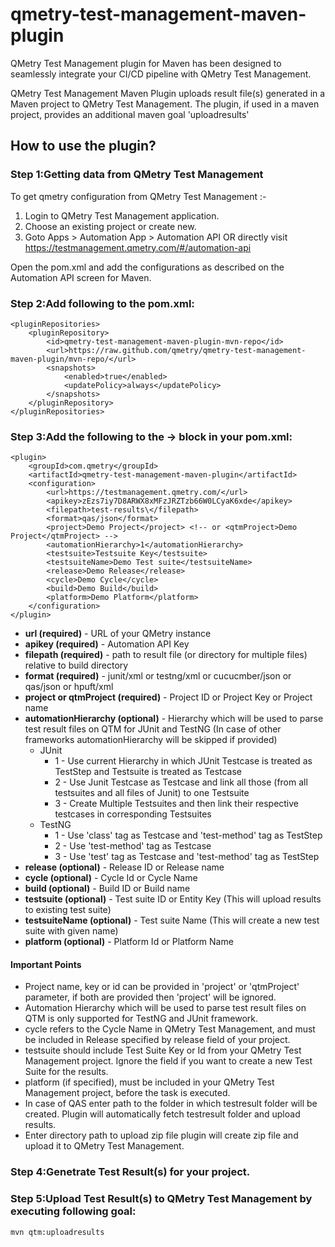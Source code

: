 # qmetry-test-management-maven-plugin
QMetry Test Management plugin for Maven has been designed to seamlessly integrate your CI/CD pipeline with QMetry Test Management.

QMetry Test Management Maven Plugin uploads result file(s) generated in a Maven project to QMetry Test Management. The plugin, if used in a maven project, provides an additional maven goal 'uploadresults'

## How to use the plugin?

### Step 1:Getting data from QMetry Test Management

To get qmetry configuration from QMetry Test Management :-

1) Login to QMetry Test Management application.
2) Choose an existing project or create new.
3) Goto Apps > Automation App > Automation API
OR directly visit https://testmanagement.qmetry.com/#/automation-api

Open the pom.xml and add the configurations as described on the Automation API screen for Maven.

### Step 2:Add following to the pom.xml:
```
<pluginRepositories>
	<pluginRepository>
		<id>qmetry-test-management-maven-plugin-mvn-repo</id>
		<url>https://raw.github.com/qmetry/qmetry-test-management-maven-plugin/mvn-repo/</url>
		<snapshots>
			<enabled>true</enabled>
			<updatePolicy>always</updatePolicy>
		</snapshots>
	</pluginRepository>
</pluginRepositories>
```

### Step 3:Add the following to the <build> -> <plugins> block in your pom.xml:
```
<plugin>
	<groupId>com.qmetry</groupId>
	<artifactId>qmetry-test-management-maven-plugin</artifactId>
	<configuration>
		<url>https://testmanagement.qmetry.com/</url>
		<apikey>zEzs7iy7D8ARWX8xMFzJRZTzb66W0LCyaK6xde</apikey>
		<filepath>test-results\</filepath>
		<format>qas/json</format>
		<project>Demo Project</project> <!-- or <qtmProject>Demo Project</qtmProject> -->
		<automationHierarchy>1</automationHierarchy>
		<testsuite>Testsuite Key</testsuite>
		<testsuiteName>Demo Test suite</testsuiteName>
		<release>Demo Release</release>
		<cycle>Demo Cycle</cycle>
		<build>Demo Build</build>
		<platform>Demo Platform</platform>
	</configuration>
</plugin>
```

* **url (required)** - URL of your QMetry instance
* **apikey (required)** - Automation API Key
* **filepath (required)** - path to result file (or directory for multiple files) relative to build directory
* **format (required)** - junit/xml or testng/xml or cucucmber/json or qas/json or hpuft/xml
* **project or qtmProject (required)** - Project ID or Project Key or Project name
* **automationHierarchy (optional)** - Hierarchy which will be used to parse test result files on QTM for JUnit and TestNG (In case of other frameworks automationHierarchy will be skipped if provided)
  * JUnit 
    * 1 - Use current Hierarchy in which JUnit Testcase is treated as TestStep and Testsuite is treated as Testcase
    * 2 - Use Junit Testcase as Testcase and link all those (from all testsuites and all files of Junit) to one Testsuite
    * 3 - Create Multiple Testsuites and then link their respective testcases in corresponding Testsuites
  * TestNG
    * 1 - Use 'class' tag as Testcase and 'test-method' tag as TestStep
    * 2 - Use 'test-method' tag as Testcase
    * 3 - Use 'test' tag as Testcase and 'test-method' tag as TestStep
* **release (optional)** - Release ID or Release name
* **cycle (optional)** - Cycle Id or Cycle Name
* **build (optional)** - Build ID or Build name
* **testsuite (optional)** - Test suite ID or Entity Key (This will upload results to existing test suite)
* **testsuiteName (optional)** - Test suite Name (This will create a new test suite with given name)
* **platform (optional)** - Platform Id or Platform Name

#### Important Points
* Project name, key or id can be provided in 'project' or 'qtmProject' parameter, if both are provided then 'project' will be ignored.
* Automation Hierarchy which will be used to parse test result files on QTM is only supported for TestNG and JUnit framework.
* cycle refers to the Cycle Name in QMetry Test Management, and must be included in Release specified by release field of your project.
* testsuite should include Test Suite Key or Id from your QMetry Test Management project. Ignore the field if you want to create a new Test Suite for the results.
* platform (if specified), must be included in your QMetry Test Management project, before the task is executed.
* In case of QAS enter path to the folder in which testresult folder will be created. Plugin will automatically fetch testresult folder and upload results.
* Enter directory path to upload zip file plugin will create zip file and upload it to QMetry Test Management.

### Step 4:Genetrate Test Result(s) for your project.

### Step 5:Upload Test Result(s) to QMetry Test Management by executing following goal:
```
mvn qtm:uploadresults
```
